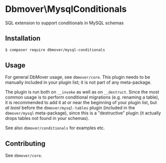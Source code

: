 # Dbmover\MysqlConditionals
SQL extension to support conditionals in MySQL schemas

## Installation

```sh
$ composer require dbmover/mysql-conditionals
```

## Usage
For general DbMover usage, see `dbmover/core`. This plugin needs to be
manually included in your plugin list; it is not part of any meta-package.

The plugin is run both on `__invoke` as well as on `__destruct`. Since the most
common usage is to perform conditional migrations (e.g. renaming a table), it is
recommended to add it at or near the beginning of your plugin list, but _at
least_ before the `dbmover/mysql-tables` plugin (included in the `dbmover/mysql`
meta-package), since this is a "destructive" plugin (it actually drops tables
not found in your schemas).

See also `dbmover/conditionals` for examples etc.

## Contributing
See `dbmover/core`.

